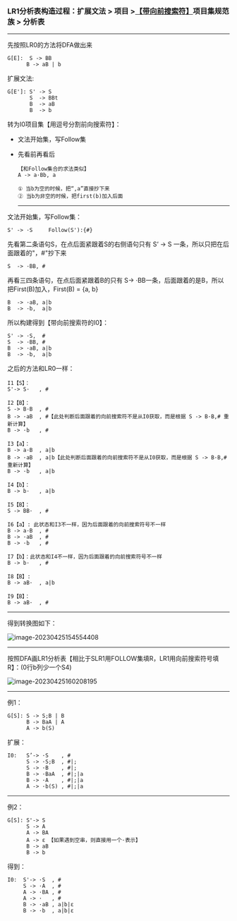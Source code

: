 ### LR1分析表构造过程：扩展文法 > 项目 ><u>【带向前搜索符】</u>项目集规范族 > 分析表  

-------

先按照LR0的方法将DFA做出来

 ~~~t
G[E]:  S -> BB
	   B -> aB | b
 ~~~

扩展文法:

~~~t
G[E']: S' -> S
	   S  -> BBt
	   B  -> aB
	   B  -> b
~~~

转为I0项目集【用逗号分割前向搜索符】：

- 文法开始集，写Follow集

- 先看前再看后

  ~~~t
  【和Follow集合的求法类似】
  A -> a·Bb, a
  
  ① 当b为空的时候，把“,a”直接抄下来
  ② 当b为非空的时候，把first(b)加入后面
  ~~~

  -----

文法开始集，写Follow集：

~~~t
S' -> ·S	 Follow(S'):{#}
~~~

先看第二条语句S，在点后面紧跟着S的右侧语句只有 S‘ -> S 一条，所以只把在后面跟着的"，#"抄下来

~~~t
S  -> ·BB, #
~~~

再看三四条语句，在点后面紧跟着B的只有 S-> ·BB一条，后面跟着的是B，所以把First(B)加入，First(B) = {a, b}

~~~t
B  -> ·aB, a|b
B  -> ·b,  a|b
~~~

所以构建得到【带向前搜索符的I0】：

~~~t
S' -> ·S,  #
S  -> ·BB, #
B  -> ·aB, a|b
B  -> ·b,  a|b
~~~

之后的方法和LR0一样：

~~~t
I1【S】：
S'-> S·   , #

I2【B】：
S -> B·B  , #
B -> ·aB  , #【此处判断后面跟着的向前搜索符不是从I0获取，而是根据 S -> B·B,# 重新计算】
B -> ·b   , #

I3【a】：
B -> a·B  , a|b
B -> ·aB  , a|b【此处判断后面跟着的向前搜索符不是从I0获取，而是根据 S -> B·B,# 重新计算】
B -> ·b   , a|b	

I4【b】：
B -> b·   , a|b

I5【B】：
S -> BB·  , #

I6【a】: 此状态和I3不一样，因为后面跟着的向前搜索符号不一样
B -> a·B  , #
B -> ·aB  , #
B -> ·b   , #

I7【b】：此状态和I4不一样，因为后面跟着的向前搜索符号不一样
B -> b·   , #

I8【B】:
B -> aB·  , a|b

I9【B】：
B -> aB·  , #
~~~

-----

得到转换图如下：

![image-20230425154554408](.\img\image-20230425154554408.png)

----

按照DFA画LR1分析表【相比于SLR1用FOLLOW集填R，LR1用向前搜索符号填R】：(0行b列少一个S4)

![image-20230425160208195](.\img\image-20230425160208195.png)

---

例1：

~~~t
G[S]: S -> S;B | B
	  B -> BaA | A
	  A -> b(S)
~~~

扩展：

~~~t
I0:   S’-> ·S    , #
	  S -> ·S;B  , #|;
	  S -> ·B    , #|;
	  B -> ·BaA  , #|;|a
	  B -> ·A    , #|;|a
	  A -> ·b(S) , #|;|a
~~~

-----

例2：

~~~t
G[S]: S'-> S
	  S -> A
	  A -> BA
	  A -> ε 【如果遇到空串，则直接用一个·表示】
	  B -> aB
	  B -> b
~~~

得到：

~~~t
I0:  S'-> ·S  , #
     S -> ·A  , # 
     A -> ·BA , #
     A -> ·   , #
     B -> ·aB , a|b|ε 
     B -> ·b  , a|b|ε
~~~

